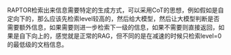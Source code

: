 RAPTOR检索出来信息需要特定的生成方式，可以采用CoT的思想，例如假如是自定向下的，那么应该先检索level较高的，然后给大模型，然后让大模型判断是否需要额外信息，如果需要则进一步检索下一级的信息，如果不需要则直接返回，如果是自下向上的，感觉就是正常的RAG，但不同的是在减速的时候只检索level=0的最低级的文档信息。